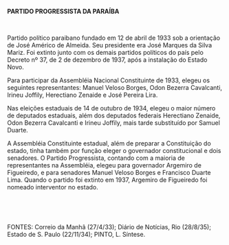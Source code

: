 **PARTIDO PROGRESSISTA DA PARAÍBA**

 

Partido político paraibano fundado em 12 de abril de 1933 sob a
orientação de José Américo de Almeida. Seu presidente era José Marques
da Silva Mariz. Foi extinto junto com os demais partidos políticos do
país pelo Decreto nº 37, de 2 de dezembro de 1937, após a instalação do
Estado Novo.

Para participar da Assembléia Nacional Constituinte de 1933, elegeu os
seguintes representantes: Manuel Veloso Borges, Odon Bezerra Cavalcanti,
Irineu Joffily, Herectiano Zenaide e José Pereira Lira.

Nas eleições estaduais de 14 de outubro de 1934, elegeu o maior número
de deputados estaduais, além dos deputados federais Herectiano Zenaide,
Odon Bezerra Cavalcanti e Irineu Joffily, mais tarde substituído por
Samuel Duarte.

A Assembléia Constituinte estadual, além de preparar a Constituição do
estado, tinha também por função eleger o governador constitucional e
dois senadores. O Partido Progressista, contando com a maioria de
representantes na Assembléia, elegeu para governador Argemiro de
Figueiredo, e para senadores Manuel Veloso Borges e Francisco Duarte
Lima. Quando o partido foi extinto em 1937, Argemiro de Figueiredo foi
nomeado interventor no estado.

 

 

FONTES: Correio da Manhã (27/4/33); Diário de Notícias, Rio (28/8/35);
Estado de S. Paulo (22/11/34); PINTO, L. Síntese.

 
